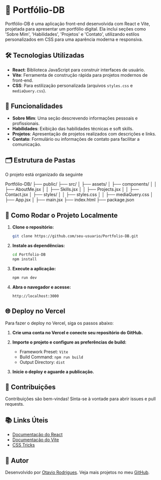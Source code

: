# 📂 Portfólio-DB

Portfólio-DB é uma aplicação front-end desenvolvida com React e Vite, projetada para apresentar um portfólio digital. Ela inclui seções como 'Sobre Mim', 'Habilidades', 'Projetos' e 'Contato', utilizando estilos personalizados em CSS para uma aparência moderna e responsiva.

## 🛠️ Tecnologias Utilizadas

- **React**: Biblioteca JavaScript para construir interfaces de usuário.
- **Vite**: Ferramenta de construção rápida para projetos modernos de front-end.
- **CSS**: Para estilização personalizada (arquivos `styles.css` e `mediaQuery.css`).

## 🌟 Funcionalidades

- **Sobre Mim**: Uma seção descrevendo informações pessoais e profissionais.
- **Habilidades**: Exibição das habilidades técnicas e soft skills.
- **Projetos**: Apresentação de projetos realizados com descrições e links.
- **Contato**: Formulário ou informações de contato para facilitar a comunicação.

## 🗂️ Estrutura de Pastas

O projeto está organizado da seguinte 

Portfólio-DB/
├── public/
├── src/
│   ├── assets/
│   ├── components/
│   │   ├── AboutMe.jsx
│   │   ├── Skills.jsx
│   │   ├── Projects.jsx
│   │   ├── Contact.jsx
│   ├── styles/
│   │   ├── styles.css
│   │   ├── mediaQuery.css
│   ├── App.jsx
│   ├── main.jsx
├── index.html
├── package.json




## 🚀 Como Rodar o Projeto Localmente

1. **Clone o repositório:**
    ```bash
    git clone https://github.com/seu-usuario/Portfolio-DB.git
    ```

2. **Instale as dependências:**
    ```bash
    cd Portfolio-DB
    npm install
    ```

3. **Execute a aplicação:**
    ```bash
    npm run dev
    ```

4. **Abra o navegador e acesse:**
    ```
    http://localhost:3000
    ```

## 🌐 Deploy no Vercel

Para fazer o deploy no Vercel, siga os passos abaixo:

1. **Crie uma conta no Vercel e conecte seu repositório do GitHub.**
2. **Importe o projeto e configure as preferências de build:**
   - Framework Preset: `Vite`
   - Build Command: `npm run build`
   - Output Directory: `dist`

3. **Inicie o deploy e aguarde a publicação.**

## 🤝 Contribuições

Contribuições são bem-vindas! Sinta-se à vontade para abrir issues e pull requests.

## 📚 Links Úteis

- [Documentação do React](https://reactjs.org/docs/getting-started.html)
- [Documentação do Vite](https://vitejs.dev/guide/)
- [CSS Tricks](https://css-tricks.com/)

## 👤 Autor

Desenvolvido por [Otavio Rodrigues](https://www.linkedin.com/in/otavio-rosa-rodrigues/). 
Veja mais projetos no meu [GitHub](https://github.com/OtavioRdR).

